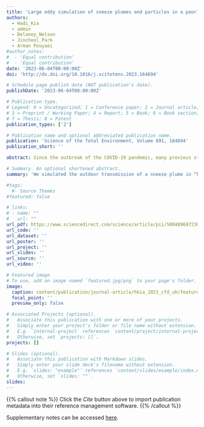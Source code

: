 ```yaml
---
title: 'Large eddy simulation of sneeze plumes and particles in a poorly ventilated outdoor air condition: A case study of the University of Houston main campus'
authors:
  - Hadi_Kia
  - admin
  - Delaney_Nelson
  - Jincheol_Park
  - Arman Pouyaei
#author_notes:
#  - 'Equal contribution'
#  - 'Equal contribution'
date: '2023-06-04T00:00:00Z'
doi: 'http://dx.doi.org/10.1016/j.scitotenv.2023.164694'

# Schedule page publish date (NOT publication's date).
publishDate: '2023-06-04T00:00:00Z'

# Publication type.
# Legend: 0 = Uncategorized; 1 = Conference paper; 2 = Journal article;
# 3 = Preprint / Working Paper; 4 = Report; 5 = Book; 6 = Book section;
# 7 = Thesis; 8 = Patent
publication_types: ['2']

# Publication name and optional abbreviated publication name.
publication: 'Science of the Total Environment, Volume 891, 164694'
publication_short: ''

abstract: Since the outbreak of the COVID-19 pandemic, many previous studies using computational fluid dynamics (CFD) have focused on the dynamics of air masses, which are believed to be the carriers of respiratory diseases, in enclosed indoor environments. Although outdoor air may seem to provide smaller exposure risks, it may not necessarily offer adequate ventilation that varies with different micro-climate settings. To comprehensively assess the fluid dynamics in outdoor environments and the efficiency of outdoor ventilation, we simulated the outdoor transmission of a sneeze plume in “hot spots” or areas in which the air is not quickly ventilated. We began by simulating the airflow over buildings at the University of Houston using an OpenFOAM computational fluid dynamics solver that utilized the 2019 seasonal atmospheric velocity profile from an on-site station. Next, we calculated the length of time an existing fluid is replaced by new fresh air in the domain by defining a new variable and selecting the hot spots. Finally, we conducted a large- eddy simulation of a sneeze in outdoor conditions and then simulated a sneeze plume and particles in a hot spot. The results show that fresh incoming air takes as long as 1000 s to ventilate the hot spot area in some specific regions on campus. We also found that even the slightest upward wind causes a sneeze plume to dissipate almost instantaneously at lower elevations. However, downward wind provides a stable condition for the plume, and forward wind can carry a plume even beyond six feet, the recommended social distance for preventing infection. Additionally, the simulation of sneeze droplets shows that the majority of the particles adhered to the ground or body immediately, and airborne par- ticles can be transported more than six feet, even in a minimal amount of ambient air.

# Summary. An optional shortened abstract.
summary: 'We simulated the outdoor transmission of a sneeze plume in “hot spots” or areas in which the air is not quickly ventilated. We began by simulating the airflow over buildings at the University of Houston using an OpenFOAM computational fluid dynamics solver that utilized the 2019 seasonal atmospheric velocity profile from an on-site station. Next, we calculated the length of time an existing fluid is replaced by new fresh air in the domain by defining a new variable and selecting the hot spots. Finally, we conducted a large- eddy simulation of a sneeze in outdoor conditions and then simulated a sneeze plume and particles in a hot spot. The results show that fresh incoming air takes as long as 1000 s to ventilate the hot spot area in some specific regions on campus. We also found that even the slightest upward wind causes a sneeze plume to dissipate almost instantaneously at lower elevations. However, downward wind provides a stable condition for the plume, and forward wind can carry a plume even beyond six feet, the recommended social distance for preventing infection. Additionally, the simulation of sneeze droplets shows that the majority of the particles adhered to the ground or body immediately, and airborne par- ticles can be transported more than six feet, even in a minimal amount of ambient air.'

#tags:
  #- Source Themes
#featured: false

# links:
# - name: ""
#   url: ""
url_pdf: https://www.sciencedirect.com/science/article/pii/S004896972303317X/pdfft?md5=522178286e535e4809c655b00f7de141&pid=1-s2.0-S004896972303317X-main.pdf
url_code: ''
url_dataset: ''
url_poster: ''
url_project: ''
url_slides: ''
url_source: ''
url_video: ''

# Featured image
# To use, add an image named `featured.jpg/png` to your page's folder.
image:
  caption: content/publication/journal-article/hkia_2023_cfd_uh/featured_hkia.jpeg
  focal_point: ''
  preview_only: false

# Associated Projects (optional).
#   Associate this publication with one or more of your projects.
#   Simply enter your project's folder or file name without extension.
#   E.g. `internal-project` references `content/project/internal-project/index.md`.
#   Otherwise, set `projects: []`.
projects: []

# Slides (optional).
#   Associate this publication with Markdown slides.
#   Simply enter your slide deck's filename without extension.
#   E.g. `slides: "example"` references `content/slides/example/index.md`.
#   Otherwise, set `slides: ""`.
slides:
---
```


{{% callout note %}}
Click the _Cite_ button above to import publication metadata into their reference management software.
{{% /callout %}}

Supplementary notes can be accessed [here](https://ars.els-cdn.com/content/image/1-s2.0-S004896972303317X-mmc1.docx).
